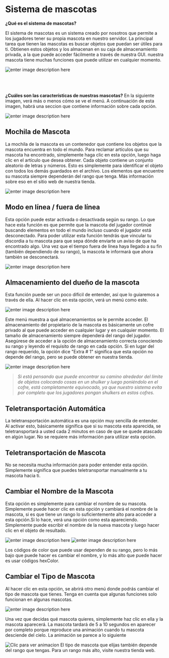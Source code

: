 # Sistema de mascotas

**¿Qué es el sistema de mascotas?**

El sistema de mascotas es un sistema creado por nosotros que permite a los jugadores tener su propia mascota en nuestro servidor. La principal tarea que tienen las mascotas es buscar objetos que puedan ser útiles para ti. Obtienen estos objetos y los almacenan en su caja de almacenamiento privada, a la que puede acceder fácilmente a través de nuestra GUI. nuestra mascota tiene muchas funciones que puede utilizar en cualquier momento.


![enter image description here](https://i.imgur.com/qQjqMmx.png)

\
\
\
**¿Cuáles son las características de nuestras mascotas?**
En la siguiente imagen, verá más o menos cómo se ve el menú. A continuación de esta imagen, habrá una seccion que contiene información sobre cada opción.



![enter image description here](https://i.imgur.com/XKY7giN.png)

## Mochila de Mascota

La mochila de la mascota es un contenedor que contiene los objetos que la mascota encuentra en todo el mundo. Para reclamar artículos que su mascota ha encontrado, simplemente haga clic en esta opción, luego haga clic en el artículo que desea obtener. Cada objeto contiene un conjunto aleatorio de letras y números. Esto es simplemente para identificar el objeto con todos los demás guardados en el archivo. Los elementos que encuentre su mascota siempre dependerán del rango que tenga. Más información sobre eso en el sitio web de nuestra tienda.




![enter image description here](https://i.imgur.com/t8lxm6k.png)



## Modo en línea / fuera de línea
Esta opción puede estar activada o desactivada según su rango. Lo que hace esta función es que permite que la mascota del jugador continúe buscando elementos en todo el mundo incluso cuando el jugador está desconectado. Para poder utilizar esta función tendrás que vincular tu discordia a tu mascota para que sepa dónde enviarte un aviso de que ha encontrado algo. Una vez que el tiempo fuera de línea haya llegado a su fin (también dependiendo de su rango), la mascota le informará que ahora también se desconectará.



![enter image description here](https://i.imgur.com/MCg63Qt.png)

## Almacenamiento del dueño de la mascota

Esta función puede ser un poco difícil de entender, así que lo guiaremos a través de ella. Al hacer clic en esta opción, verá un menú como este.
 

![enter image description here](https://i.imgur.com/yuSOQDf.png)

Este menú muestra a qué almacenamientos se le permite acceder. El almacenamiento del propietario de la mascota es básicamente un cofre privado al que puede acceder en cualquier lugar y en cualquier momento. El tamaño de almacenamiento siempre dependerá del rango del jugador. Asegúrese de acceder a la opción de almacenamiento correcta conociendo su rango y leyendo el requisito de rango en cada opción. Si en lugar del rango requerido, la opción dice "Extra # 1" significa que esta opción no depende del rango, pero se puede obtener en nuestra tienda.



![enter image description here](https://i.imgur.com/X6JFM7B.png)

> *Si está pensando que puede encontrar su camino alrededor del límite de objetos colocando cosas en un shulker y luego poniéndolo en el cofre, está completamente equivocado, ya que nuestro sistema evita por completo que los jugadores pongan shulkers en estos cofres.*

## Teletransportación Automática

La teletransportación automática es una opción muy sencilla de entender. Al activar esto, básicamente significa que si su mascota esta aparecida, se teletransportará a usted cada 2 minutos en caso de que se quede atascado en algún lugar. No se requiere más información para utilizar esta opción.

## Teletransportación de Mascota

No se necesita mucha información para poder entender esta opción. Simplemente significa que puedes teletransportar manualmente a tu mascota hacia ti.

## Cambiar el Nombre de la Mascota

Esta opción es simplemente para cambiar el nombre de su mascota. Simplemente puede hacer clic en esta opción y cambiará el nombre de la mascota, si es que tiene un rango lo suficientemente alto para acceder a esta opción.Si lo hace, verá una opción como esta apareciendo. Simplemente puede escribir el nombre de la nueva mascota y luego hacer clic en el objeto de resultado.



![enter image description here](https://i.imgur.com/paRO02p.png)
![enter image description here](https://i.imgur.com/A0mYM3c.png)

Los códigos de color que puede usar dependen de su rango, pero lo más bajo que puede hacer es cambiar el nombre, y lo más alto que puede hacer es usar códigos hexColor.

## Cambiar el Tipo de Mascota

Al hacer clic en esta opción, se abrirá otro menú donde podrás cambiar el tipo de mascota que tienes. Tenga en cuenta que algunas funciones solo funcionan en algunas mascotas.



![enter image description here](https://i.imgur.com/HBdk3oU.png)

Una vez que decidas qué mascota quieres, simplemente haz clic en ella y la mascota aparecerá. La mascota tardará de 5 a 10 segundos en aparecer por completo porque reproduce una animación cuando tu mascota desciende del cielo. La animación se parece a lo siguiente




![Clic para ver animacion](https://i.imgur.com/fDByX3M.gif)
El tipo de mascota que elijas también depende del rango que tengas. Para un rango más alto, visite nuestra tienda web.

